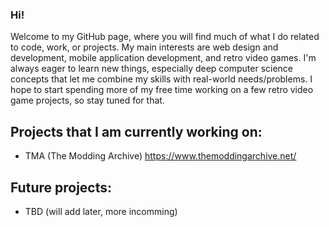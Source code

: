 ### Hi!

Welcome to my GitHub page, where you will find much of what I do related to code, work, or projects. My main interests are web design and development, mobile application development, and retro video games. I'm always eager to learn new things, especially deep computer science concepts that let me combine my skills with real-world needs/problems. I hope to start spending more of my free time working on a few retro video game projects, so stay tuned for that.

## Projects that I am currently working on:

- TMA (The Modding Archive) <https://www.themoddingarchive.net/>

## Future projects:

- TBD (will add later, more incomming)